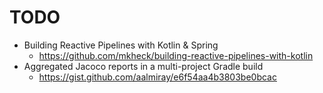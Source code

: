 # TODO



* Building Reactive Pipelines with Kotlin & Spring
    * https://github.com/mkheck/building-reactive-pipelines-with-kotlin
* Aggregated Jacoco reports in a multi-project Gradle build
    * https://gist.github.com/aalmiray/e6f54aa4b3803be0bcac
